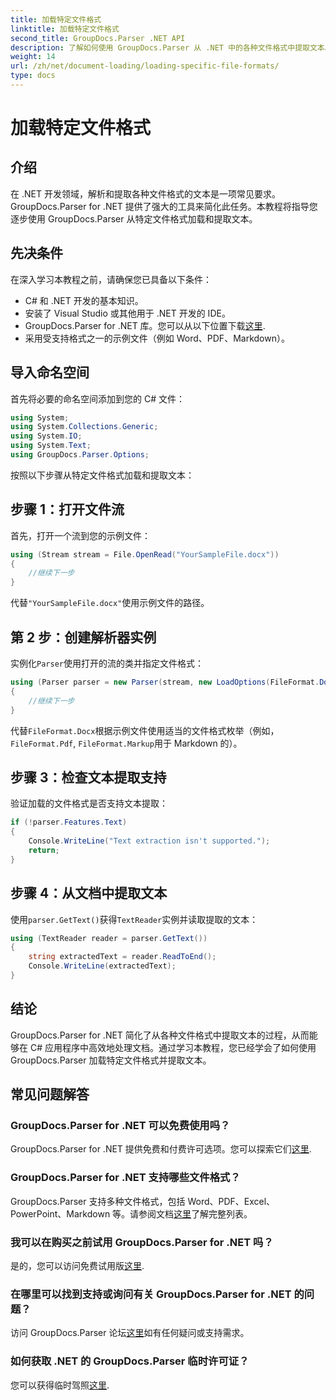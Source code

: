 ```yaml
---
title: 加载特定文件格式
linktitle: 加载特定文件格式
second_title: GroupDocs.Parser .NET API
description: 了解如何使用 GroupDocs.Parser 从 .NET 中的各种文件格式中提取文本。高效文档处理的分步教程。
weight: 14
url: /zh/net/document-loading/loading-specific-file-formats/
type: docs
---
```

# 加载特定文件格式

## 介绍
在 .NET 开发领域，解析和提取各种文件格式的文本是一项常见要求。GroupDocs.Parser for .NET 提供了强大的工具来简化此任务。本教程将指导您逐步使用 GroupDocs.Parser 从特定文件格式加载和提取文本。
## 先决条件
在深入学习本教程之前，请确保您已具备以下条件：
- C# 和 .NET 开发的基本知识。
- 安装了 Visual Studio 或其他用于 .NET 开发的 IDE。
-  GroupDocs.Parser for .NET 库。您可以从以下位置下载[这里](https://releases.groupdocs.com/parser/net/).
- 采用受支持格式之一的示例文件（例如 Word、PDF、Markdown）。

## 导入命名空间
首先将必要的命名空间添加到您的 C# 文件：
```csharp
using System;
using System.Collections.Generic;
using System.IO;
using System.Text;
using GroupDocs.Parser.Options;
```

按照以下步骤从特定文件格式加载和提取文本：
## 步骤 1：打开文件流
首先，打开一个流到您的示例文件：
```csharp
using (Stream stream = File.OpenRead("YourSampleFile.docx"))
{
    //继续下一步
}
```
代替`"YourSampleFile.docx"`使用示例文件的路径。
## 第 2 步：创建解析器实例
实例化`Parser`使用打开的流的类并指定文件格式：
```csharp
using (Parser parser = new Parser(stream, new LoadOptions(FileFormat.Docx)))
{
    //继续下一步
}
```
代替`FileFormat.Docx`根据示例文件使用适当的文件格式枚举（例如，`FileFormat.Pdf`, `FileFormat.Markup`用于 Markdown 的）。
## 步骤 3：检查文本提取支持
验证加载的文件格式是否支持文本提取：
```csharp
if (!parser.Features.Text)
{
    Console.WriteLine("Text extraction isn't supported.");
    return;
}
```
## 步骤 4：从文档中提取文本
使用`parser.GetText()`获得`TextReader`实例并读取提取的文本：
```csharp
using (TextReader reader = parser.GetText())
{
    string extractedText = reader.ReadToEnd();
    Console.WriteLine(extractedText);
}
```

## 结论
GroupDocs.Parser for .NET 简化了从各种文件格式中提取文本的过程，从而能够在 C# 应用程序中高效地处理文档。通过学习本教程，您已经学会了如何使用 GroupDocs.Parser 加载特定文件格式并提取文本。

## 常见问题解答
### GroupDocs.Parser for .NET 可以免费使用吗？
GroupDocs.Parser for .NET 提供免费和付费许可选项。您可以探索它们[这里](https://purchase.groupdocs.com/buy).
### GroupDocs.Parser for .NET 支持哪些文件格式？
 GroupDocs.Parser 支持多种文件格式，包括 Word、PDF、Excel、PowerPoint、Markdown 等。请参阅文档[这里](https://tutorials.groupdocs.com/parser/net/)了解完整列表。
### 我可以在购买之前试用 GroupDocs.Parser for .NET 吗？
是的，您可以访问免费试用版[这里](https://releases.groupdocs.com/).
### 在哪里可以找到支持或询问有关 GroupDocs.Parser for .NET 的问题？
访问 GroupDocs.Parser 论坛[这里](https://forum.groupdocs.com/c/parser/17)如有任何疑问或支持需求。
### 如何获取 .NET 的 GroupDocs.Parser 临时许可证？
您可以获得临时驾照[这里](https://purchase.groupdocs.com/temporary-license/).